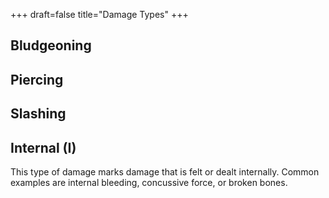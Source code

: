 +++
draft=false
title="Damage Types"
+++

## Bludgeoning 

## Piercing

## Slashing

## Internal (I)

This type of damage marks damage that is felt or dealt internally. Common examples are internal bleeding, concussive force, or broken bones.
